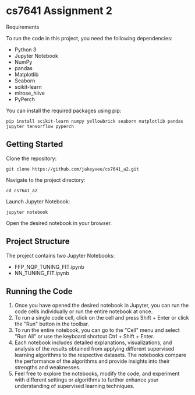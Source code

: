 # cs7641 Assignment 2
Requirements

To run the code in this project, you need the following dependencies:
- Python 3
- Jupyter Notebook
- NumPy
- pandas
- Matplotlib
- Seaborn
- scikit-learn
- mlrose_hiive
- PyPerch

You can install the required packages using pip:
```
pip install scikit-learn numpy yellowbrick seaborn matplotlib pandas jupyter tensorflow pyperch
```
## Getting Started

Clone the repository:
```
git clone https://github.com/jakeyvee/cs7641_a2.git
```
Navigate to the project directory:
```
cd cs7641_a2
```
Launch Jupyter Notebook:
```
jupyter notebook
```
Open the desired notebook in your browser.

## Project Structure
The project contains two Jupyter Notebooks:

- FFP_NQP_TUNING_FIT.ipynb
- NN_TUNING_FIT.ipynb

## Running the Code
1. Once you have opened the desired notebook in Jupyter, you can run the code cells individually or run the entire notebook at once.
2. To run a single code cell, click on the cell and press Shift + Enter or click the "Run" button in the toolbar.
3. To run the entire notebook, you can go to the "Cell" menu and select "Run All" or use the keyboard shortcut Ctrl + Shift + Enter.
4. Each notebook includes detailed explanations, visualizations, and analysis of the results obtained from applying different supervised learning algorithms to the respective datasets. The notebooks compare the performance of the algorithms and provide insights into their strengths and weaknesses.
5. Feel free to explore the notebooks, modify the code, and experiment with different settings or algorithms to further enhance your understanding of supervised learning techniques.
